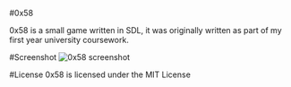 #0x58

0x58 is a small game written in SDL, it was originally written as part of my first year university coursework.

#Screenshot
![0x58 screenshot](http://i.imgur.com/ntU6Vdg.png "0x58 Screenshot")


#License
0x58 is licensed under the MIT License
